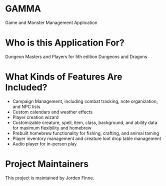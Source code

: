 # GAMMA
Game and Monster Management Application

# Who is this Application For?
Dungeon Masters and Players for 5th edition Dungeons and Dragons

# What Kinds of Features Are Included?
- Campaign Management, including combat tracking, note organization, and NPC lists
- Custom calendars and weather effects
- Player creation wizard
- Customizable creature, spell, item, class, background, and ability data for maximum flexibility and homebrew
- Prebuilt homebrew functionality for fishing, crafting, and animal taming
- Player inventory management and creature loot drop table management
- Audio player for in-person play

# Project Maintainers
This project is maintained by Jorden Finne.
